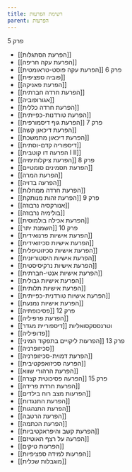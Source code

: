 ```yaml
---
title: רשימת הפרעות
parent: הפרעות
---
```


פרק 5
- [[הפרעת הסתגלות]]
- [[הפרעת עקה חריפה]]
- [[הפרעת עקה פוסט-טראומטית]]
פרק 6
- [[פוביה ספציפית]]
- [[הפרעת פאניקה]]
- [[הפרעת חרדה חברתית]]
- [[אגורופוביה]]
- [[הפרעת חרדה כללית]]
- [[הפרעת טורדנות-כפייתית]]
- [[הפרעת גוף דיסמורפית]]
פרק 7
- [[הפרעת דיכאון קשה]]
- [[הפרעת דיכאון מתמשכת]]
- [[דיספוריה קדם-וסתית]]
- [[הפרעה דו קוטבית I II]]
- [[הפרעת ציקלותימיה]]
פרק 8
- [[הפרעת תסמינים סומטיים]]
- [[הפרעת המרה]]
- [[הפרעה בדויה]]
- [[הפרעת חרדה ממחלות]]
- [[הפרעת זהות מנותקת]]
פרק 9
- [[אנורקסיה נרבוזה]]
- [[בולימיה נרבוזה]]
- [[הפרעת אכילה בולמוסית]]
- [[השמנת יתר]]
פרק 10
- [[הפרעת אישיות פרנואידית]]
- [[הפרעת אישיות סכיזואידית]]
- [[הפרעת אישיות סכיזוטיפלית]]
- [[הפרעת אישיות היסטוריונית]]
- [[הפרעת אישיות נרקיסיסטית]]
- [[הפרעת אישיות אנטי-חברתית]]
- [[הפרעת אישיות גבולית]]
- [[הפרעת אישיות תלותית]]
- [[הפרעת אישיות טורדנית-כפייתית]]
- [[הפרעת אישיות נמנעת]]
- [[פסיכופתיה]]
פרק 12
- [[הפרעת פרפיליה]]
- [[דיספוריית מגדר]] וטרנססקסואליות
- [[פדופיליה]]
- [[הפרעות ליקויים בתפקוד המיני]]
פרק 13
- [[סכיזופרניה]]
- [[הפרעת דמוית-סכיזופרניה]]
- [[הפרעה סכיזואפקטיבית]]
- [[הפרעת הרהורי שווא]]
- [[הפרעה פסיכוטית קצרה]]
פרק 15
- [[הפרעת חרדת פרידה]]
- [[הפרעות מצב רוח בילדים]]
- [[הפרעת התנגדות]]
- [[הפרעת התנהגות]]
- [[הפרעת הרטבה]]
- [[הפרעת הכתמה]]
- [[הפרעת קשב והיפראקטיביות]]
- [[הפרעה על רצף האוטיזם]]
- [[הפרעות טיקים]]
- [[הפרעות למידה ספציפיות]]
- [[מוגבלות שכלית]]